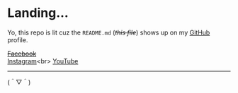 # Landing...

Yo, this repo is lit cuz the `README.md` (*~~this file~~*) shows up on my
 [GitHub](https://github.com/GalaxyVallen/GalaxyVallen) profile.

[~~Facebook~~](https://web.facebook.com/gusesa.abida)<br>
[Instagram](https://www.instagram.com/gusase_)<br>
[YouTube](https://#)

---

(＾▽＾)
